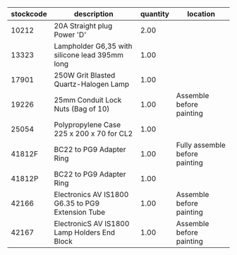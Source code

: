 |stockcode|description|quantity|location|
|---------|-----------|--------|--------|
|10212|20A Straight plug Power 'D'|2.00||
|13323|Lampholder G6,35 with silicone lead 395mm long|1.00||
|17901|250W Grit Blasted Quartz-Halogen Lamp|1.00||
|19226|25mm Conduit Lock Nuts (Bag of 10)|1.00|Assemble before painting|
|25054|Polypropylene Case 225 x 200 x 70 for CL2|1.00||
|41812F|BC22 to PG9 Adapter Ring|1.00|Fully assemble before painting|
|41812P|BC22 to PG9 Adapter Ring|1.00||
|42166|Electronics AV IS1800 G6.35 to PG9 Extension Tube|1.00|Assemble before painting|
|42167|ElectronicS AV IS1800 Lamp Holders End Block|1.00|Assemble before painting|
